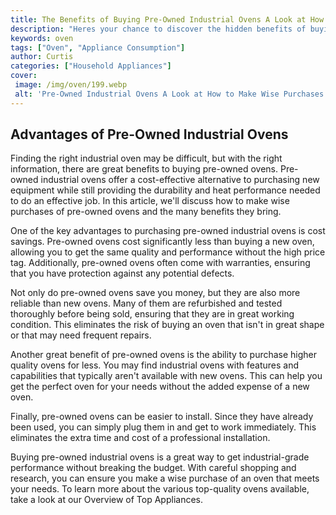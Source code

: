 ```yaml
---
title: The Benefits of Buying Pre-Owned Industrial Ovens A Look at How to Make Wise Purchases
description: "Heres your chance to discover the hidden benefits of buying pre-owned industrial ovens and how you can make sure you make wise and informed purchases that save you money"
keywords: oven
tags: ["Oven", "Appliance Consumption"]
author: Curtis
categories: ["Household Appliances"]
cover: 
 image: /img/oven/199.webp
 alt: 'Pre-Owned Industrial Ovens A Look at How to Make Wise Purchases'
---
```

## Advantages of Pre-Owned Industrial Ovens

Finding the right industrial oven may be difficult, but with the right information, there are great benefits to buying pre-owned ovens. Pre-owned industrial ovens offer a cost-effective alternative to purchasing new equipment while still providing the durability and heat performance needed to do an effective job. In this article, we'll discuss how to make wise purchases of pre-owned ovens and the many benefits they bring. 

One of the key advantages to purchasing pre-owned industrial ovens is cost savings. Pre-owned ovens cost significantly less than buying a new oven, allowing you to get the same quality and performance without the high price tag. Additionally, pre-owned ovens often come with warranties, ensuring that you have protection against any potential defects. 

Not only do pre-owned ovens save you money, but they are also more reliable than new ovens. Many of them are refurbished and tested thoroughly before being sold, ensuring that they are in great working condition. This eliminates the risk of buying an oven that isn't in great shape or that may need frequent repairs. 

Another great benefit of pre-owned ovens is the ability to purchase higher quality ovens for less. You may find industrial ovens with features and capabilities that typically aren't available with new ovens. This can help you get the perfect oven for your needs without the added expense of a new oven. 

Finally, pre-owned ovens can be easier to install. Since they have already been used, you can simply plug them in and get to work immediately. This eliminates the extra time and cost of a professional installation.

Buying pre-owned industrial ovens is a great way to get industrial-grade performance without breaking the budget. With careful shopping and research, you can ensure you make a wise purchase of an oven that meets your needs. To learn more about the various top-quality ovens available, take a look at our Overview of Top Appliances.
